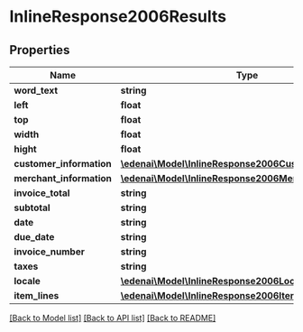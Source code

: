 # InlineResponse2006Results

## Properties
Name | Type | Description | Notes
------------ | ------------- | ------------- | -------------
**word_text** | **string** |  | [optional] 
**left** | **float** |  | [optional] 
**top** | **float** |  | [optional] 
**width** | **float** |  | [optional] 
**hight** | **float** |  | [optional] 
**customer_information** | [**\edenai\Model\InlineResponse2006CustomerInformation**](InlineResponse2006CustomerInformation.md) |  | [optional] 
**merchant_information** | [**\edenai\Model\InlineResponse2006MerchantInformation**](InlineResponse2006MerchantInformation.md) |  | [optional] 
**invoice_total** | **string** |  | [optional] 
**subtotal** | **string** |  | [optional] 
**date** | **string** |  | [optional] 
**due_date** | **string** |  | [optional] 
**invoice_number** | **string** |  | [optional] 
**taxes** | **string** |  | [optional] 
**locale** | [**\edenai\Model\InlineResponse2006Locale**](InlineResponse2006Locale.md) |  | [optional] 
**item_lines** | [**\edenai\Model\InlineResponse2006ItemLines[]**](InlineResponse2006ItemLines.md) |  | [optional] 

[[Back to Model list]](../README.md#documentation-for-models) [[Back to API list]](../README.md#documentation-for-api-endpoints) [[Back to README]](../README.md)


